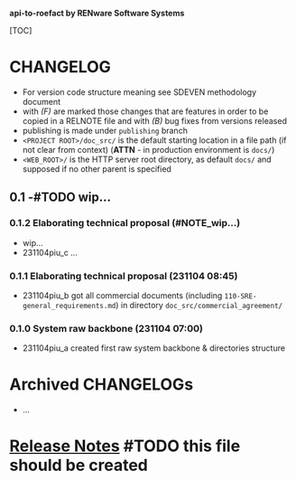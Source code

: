**api-to-roefact by RENware Software Systems**

[TOC]


# CHANGELOG

- For version code structure meaning see SDEVEN methodology document
- with _(F)_ are marked those changes that are features in order to be copied in a RELNOTE file and with _(B)_ bug fixes from versions released
- publishing is made under `publishing` branch
- `<PROJECT ROOT>/doc_src/` is the default starting location in a file path (if not clear from context) (**ATTN** - in production environment is `docs/`)
- `<WEB_ROOT>/` is the HTTP server root directory, as default `docs/` and supposed if no other parent is specified



## 0.1 -#TODO wip...


### 0.1.2 Elaborating technical proposal (#NOTE_wip...)

* wip...
* 231104piu_c ...





### 0.1.1 Elaborating technical proposal  (231104 08:45)

* 231104piu_b got all commercial documents (including `110-SRE-general_requirements.md`) in directory `doc_src/commercial_agreement/`


### 0.1.0 System raw backbone (231104 07:00)

* 231104piu_a created first raw system backbone & directories structure




# Archived CHANGELOGs

* ...


# [Release Notes](RELNOTE.md) #TODO this file should be created


